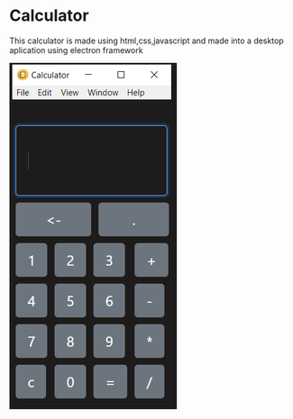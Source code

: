 # Calculator
This calculator is made using html,css,javascript and made into a desktop aplication using electron framework 


![Calculator Screenshot](https://github.com/akshaj1999/Calculator/blob/master/images/Capture.PNG)
